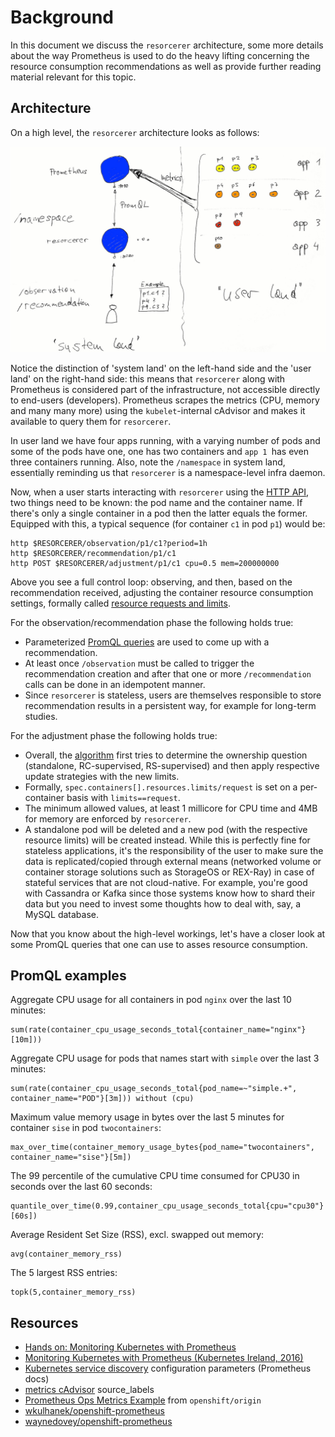 # Background

In this document we discuss the `resorcerer` architecture, some more details about the way Prometheus is used to do the heavy lifting concerning the resource consumption recommendations as well as provide further reading material relevant for this topic.

## Architecture

On a high level, the `resorcerer` architecture looks as follows:

![resorcerer architecture](img/resorcerer-arch.jpg)

Notice the distinction of 'system land' on the left-hand side and the 'user land' on the right-hand side: this means that `resorcerer` along with Prometheus is considered part of the infrastructure, not accessible directly to end-users (developers). Prometheus scrapes the metrics (CPU, memory and many many more) using the `kubelet`-internal cAdvisor and makes it available to query them for `resorcerer`.

In user land we have four apps running, with a varying number of pods and some of the pods have one, one has two containers and `app 1 `has even three containers running. Also, note the `/namespace` in system land, essentially reminding us that `resorcerer` is a namespace-level infra daemon.

Now, when a user starts interacting with `resorcerer` using the [HTTP API](../#http-api), two things need to be known: the pod name and the container name. If there's only a single container in a pod then the latter equals the former. Equipped with this, a typical sequence (for container `c1` in pod `p1`) would be:

```
http $RESORCERER/observation/p1/c1?period=1h
http $RESORCERER/recommendation/p1/c1
http POST $RESORCERER/adjustment/p1/c1 cpu=0.5 mem=200000000
```

Above you see a full control loop: observing, and then, based on the recommendation received, adjusting the container resource consumption settings, formally called [resource requests and limits](https://kubernetes.io/docs/concepts/configuration/manage-compute-resources-container/).

For the observation/recommendation phase the following holds true:

- Parameterized [PromQL queries](https://github.com/mhausenblas/resorcerer/blob/master/prom.go#L17) are used to come up with a recommendation.
- At least once `/observation` must be called to trigger the recommendation creation and after that one or more `/recommendation` calls can be done in an idempotent manner.
- Since `resorcerer` is stateless, users are themselves responsible to store recommendation results in a persistent way, for example for long-term studies.

For the adjustment phase the following holds true:

- Overall, the [algorithm](https://github.com/mhausenblas/resorcerer/blob/master/adjuster.go#L39) first tries to determine the ownership question (standalone, RC-supervised, RS-supervised) and then apply respective update strategies with the new limits.
- Formally, `spec.containers[].resources.limits/request` is set on a per-container basis with `limits==request`.
- The minimum allowed values, at least 1 millicore for CPU time and
 4MB for memory are enforced by `resorcerer`.
- A standalone pod will be deleted and a new pod (with the respective resource limits) will be created instead. While this is perfectly fine for stateless applications, it's the responsibility of the user to make sure the data is replicated/copied through external means (networked volume or container storage solutions such as StorageOS or REX-Ray) in case of stateful services that are not cloud-native. For example, you're good with Cassandra or Kafka since those systems know how to shard their data but you need to invest some thoughts how to deal with, say, a MySQL database.

Now that you know about the high-level workings, let's have a closer look at some PromQL queries that one can use to asses resource consumption.

## PromQL examples

Aggregate CPU usage for all containers in pod `nginx` over the last 10 minutes:

```
sum(rate(container_cpu_usage_seconds_total{container_name="nginx"}[10m]))
```

Aggregate CPU usage for pods that names start with `simple` over the last 3 minutes:

```
sum(rate(container_cpu_usage_seconds_total{pod_name=~"simple.+", container_name="POD"}[3m])) without (cpu)
```

Maximum value memory usage in bytes over the last 5 minutes for container `sise` in pod `twocontainers`:

```
max_over_time(container_memory_usage_bytes{pod_name="twocontainers", container_name="sise"}[5m])
```

The 99 percentile of the cumulative CPU time consumed for CPU30 in seconds over the last 60 seconds:

```
quantile_over_time(0.99,container_cpu_usage_seconds_total{cpu="cpu30"}[60s])
```

Average Resident Set Size (RSS), excl. swapped out memory:

```
avg(container_memory_rss)
```

The 5 largest RSS entries:

```
topk(5,container_memory_rss)
```

## Resources

- [Hands on: Monitoring Kubernetes with Prometheus](https://coreos.com/blog/monitoring-kubernetes-with-prometheus.html)
- [Monitoring Kubernetes with Prometheus (Kubernetes Ireland, 2016)](https://www.slideshare.net/brianbrazil/monitoring-kubernetes-with-prometheus-kubernetes-ireland-2016)
- [Kubernetes service discovery](https://prometheus.io/docs/operating/configuration/#<kubernetes_sd_config>) configuration parameters (Prometheus docs)
- [metrics cAdvisor](https://github.com/google/cadvisor/blob/master/metrics/prometheus.go) source_labels
- [Prometheus Ops Metrics Example](https://github.com/openshift/origin/tree/master/examples/prometheus) from `openshift/origin`
- [wkulhanek/openshift-prometheus](https://github.com/wkulhanek/openshift-prometheus)
- [waynedovey/openshift-prometheus](https://github.com/waynedovey/openshift-prometheus)
